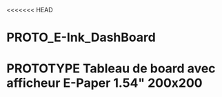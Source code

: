 <<<<<<< HEAD
# PROTO_E-Ink_DashBoard
PROTOTYPE Tableau de board avec afficheur E-Paper 1.54" 200x200
=======